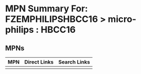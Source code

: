 



# MPN Summary For: FZEMPHILIPSHBCC16 > micro-philips : HBCC16

## MPNs
  

|MPN|Direct Links|Search Links|
| :--- | :--- | :--- |
||||
